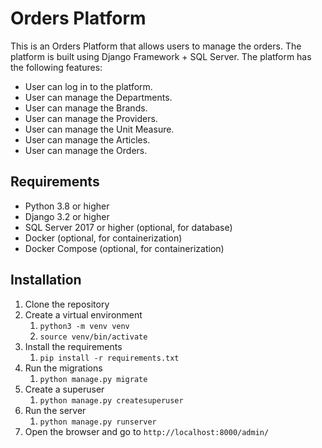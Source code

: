 # Orders Platform
This is an Orders Platform that allows users to manage the orders. The platform is built using Django Framework + SQL Server. The platform has the following features:
- User can log in to the platform.
- User can manage the Departments.
- User can manage the Brands.
- User can manage the Providers.
- User can manage the Unit Measure.
- User can manage the Articles.
- User can manage the Orders.

## Requirements
- Python 3.8 or higher
- Django 3.2 or higher
- SQL Server 2017 or higher (optional, for database)
- Docker (optional, for containerization)
- Docker Compose (optional, for containerization)

## Installation
1. Clone the repository
2. Create a virtual environment
   1. `python3 -m venv venv`
   2. `source venv/bin/activate`
3. Install the requirements
   1. `pip install -r requirements.txt`
4. Run the migrations
   1. `python manage.py migrate`
5. Create a superuser
   1. `python manage.py createsuperuser`
6. Run the server
   1. `python manage.py runserver`
7. Open the browser and go to `http://localhost:8000/admin/`
